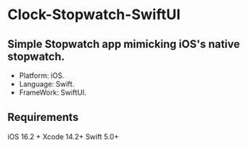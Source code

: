 # Clock-Stopwatch-SwiftUI

## Simple Stopwatch app mimicking iOS's native stopwatch.
* Platform: iOS.
* Language: Swift.
* FrameWork: SwiftUI.

## Requirements
iOS 16.2 +
Xcode 14.2+
Swift 5.0+
